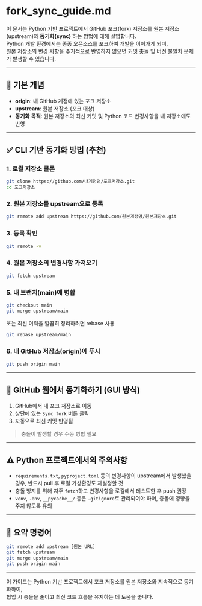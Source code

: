 # fork_sync_guide.md

이 문서는 Python 기반 프로젝트에서 GitHub 포크(fork) 저장소를 원본 저장소(upstream)와 **동기화(sync)** 하는 방법에 대해 설명합니다.  
Python 개발 환경에서는 종종 오픈소스를 포크하여 개발을 이어가게 되며,  
원본 저장소의 변경 사항을 주기적으로 반영하지 않으면 커밋 충돌 및 버전 불일치 문제가 발생할 수 있습니다.

---

## 🧭 기본 개념

- **origin**: 내 GitHub 계정에 있는 포크 저장소
- **upstream**: 원본 저장소 (포크 대상)
- **동기화 목적**: 원본 저장소의 최신 커밋 및 Python 코드 변경사항을 내 저장소에도 반영

---

## ✅ CLI 기반 동기화 방법 (추천)

### 1. 로컬 저장소 클론
```bash
git clone https://github.com/내계정명/포크저장소.git
cd 포크저장소
```

### 2. 원본 저장소를 upstream으로 등록
```bash
git remote add upstream https://github.com/원본계정명/원본저장소.git
```

### 3. 등록 확인
```bash
git remote -v
```

### 4. 원본 저장소의 변경사항 가져오기
```bash
git fetch upstream
```

### 5. 내 브랜치(main)에 병합
```bash
git checkout main
git merge upstream/main
```

또는 최신 이력을 깔끔히 정리하려면 rebase 사용
```bash
git rebase upstream/main
```

### 6. 내 GitHub 저장소(origin)에 푸시
```bash
git push origin main
```

---

## 🔄 GitHub 웹에서 동기화하기 (GUI 방식)

1. GitHub에서 내 포크 저장소로 이동
2. 상단에 있는 `Sync fork` 버튼 클릭
3. 자동으로 최신 커밋 반영됨

> 충돌이 발생할 경우 수동 병합 필요

---

## ⚠️ Python 프로젝트에서의 주의사항

- `requirements.txt`, `pyproject.toml` 등의 변경사항이 upstream에서 발생했을 경우, 반드시 pull 후 로컬 가상환경도 재설정할 것
- 충돌 방지를 위해 자주 `fetch`하고 변경사항을 로컬에서 테스트한 후 push 권장
- `venv`, `.env`, `__pycache__/` 등은 `.gitignore`로 관리되어야 하며, 충돌에 영향을 주지 않도록 유의

---

## 📌 요약 명령어

```bash
git remote add upstream [원본 URL]
git fetch upstream
git merge upstream/main
git push origin main
```

---

이 가이드는 Python 기반 프로젝트에서 포크 저장소를 원본 저장소와 지속적으로 동기화하여,  
협업 시 충돌을 줄이고 최신 코드 흐름을 유지하는 데 도움을 줍니다.
